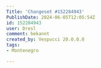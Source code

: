 ```yaml
---
Title: 'Changeset #152284943'
PublishDate: 2024-06-05T12:05:54Z
id: 152284943
user: Dresl
comment: bekannt
created_by: Vespucci 20.0.0.0
tags:
- Montenegro

---
```

